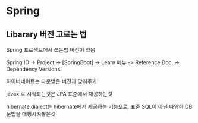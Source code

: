 # Spring

## Libarary 버전 고르는 법

Spring 프로젝트에서 쓰는법 버전이 있음



Spring IO -> Project -> [SpringBoot] -> Learn 메뉴 -> Reference Doc. -> Dependency Versions 



하이버네이트는 다운받은 버전과 맞춰주기

javax 로 시작되는것은 JPA 표준에서 재공하는것

hibernate.dialect는 hibernate에서 제공하는 기능으로, 표준 SQL이 아닌 다양한 DB 문법을  매핑시켜놓은것

